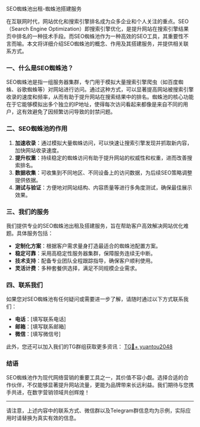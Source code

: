 SEO蜘蛛池出租-蜘蛛池搭建服务

在互联网时代，网站优化和搜索引擎排名成为众多企业和个人关注的重点。SEO（Search Engine Optimization）即搜索引擎优化，是提升网站在搜索引擎结果页中排名的一种技术手段。而SEO蜘蛛池作为一种高效的SEO工具，其重要性不言而喻。本文将详细介绍SEO蜘蛛池的概念、作用及其搭建服务，并提供相关联系方式。

### 一、什么是SEO蜘蛛池？

SEO蜘蛛池是指一组服务器集群，专门用于模拟大量搜索引擎爬虫（如百度蜘蛛、谷歌蜘蛛等）对网站进行访问。通过这种方式，可以显著提高网站被搜索引擎收录的速度和频率，从而有助于提升网站在搜索结果中的排名。蜘蛛池的核心功能在于它能够模拟出多个独立的IP地址，使得每次访问看起来都像是来自不同的用户，这有效避免了因频繁访问导致的封禁问题。

### 二、SEO蜘蛛池的作用

1. **加速收录**：通过模拟大量蜘蛛访问，可以快速让搜索引擎发现并抓取新内容，加快网站收录速度。
2. **提升权重**：持续稳定的蜘蛛访问有助于提升网站的权威性和权重，进而改善搜索排名。
3. **数据收集**：可收集到不同地区、不同设备上的访问数据，为后续SEO策略调整提供依据。
4. **测试与验证**：方便地对网站结构、内容质量等进行多角度测试，确保最佳展示效果。

### 三、我们的服务

我们提供专业的SEO蜘蛛池出租及搭建服务，旨在帮助客户高效解决网站优化难题。具体服务包括：

- **定制化方案**：根据客户需求量身打造最适合的蜘蛛池配置方案。
- **稳定可靠**：采用高稳定性服务器集群，保障服务连续无中断。
- **技术支持**：配备专业团队全程跟踪指导，确保客户顺利使用。
- **灵活计费**：多种套餐供选择，满足不同规模企业需求。

### 四、联系我们

如果您对SEO蜘蛛池有任何疑问或需要进一步了解，请随时通过以下方式联系我们：

- **电话**：[填写联系电话]
- **邮箱**：[填写联系邮箱]
- **微信**：[填写微信号]

此外，您还可以加入我们的TG群组获取更多资讯：
[TG💪+ yuantou2048](https://t.me/joinchat/abcd1234)

### 结语

SEO蜘蛛池作为现代网络营销的重要工具之一，其价值不容小觑。选择合适的合作伙伴，不仅能够显著提升网站流量，更能为品牌带来长远利益。我们期待与您携手共进，在数字营销领域共创辉煌！

---

请注意，上述内容中的联系方式、微信群以及Telegram群信息均为示例，实际应用时请替换为真实有效的信息。